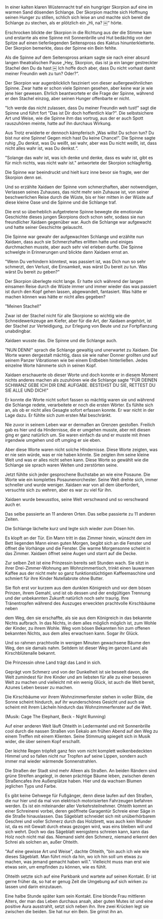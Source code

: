 
In einer kalten klaren Wüstennacht traf ein hungriger Skorpion auf eine im warmen Sand dösenden Schlange. Der Skorpion machte sich Hoffnung seinen Hunger zu stillen, schlich sich leise an und machte sich bereit die Schlange zu stechen, als er plötzlich ein „Hi, na? ￼“ hörte.

Erschrocken blickte der Skorpion in die Richtung aus der die Stimme kam und erstarrte als eine Spinne mit Sonnenbrille und Hut bedächtig von der Spitze auf einen tieferliegenden Seitenspross des Kaktus hinunterkletterte. Der Skorpion bemerkte, dass der Spinne ein Bein fehlte.

Als die Spinne auf dem Seitenspross ankam sagte sie nach einer absurd langen theatralischen Pause „Hey, Skorpion, das ist ja ein langer gestreckter Stachel den Du da hast ￼ Ich hoffe doch aber, dass Du nicht vorhast damit meiner Freundin weh zu tun? Oder?“.

Der Skorpion war augenblicklich fasziniert von dieser außergewöhnlichen Spinne. Zwar hatte er schon viele Spinnen gesehen, aber keine war je wie jene hier gewesen. Ehrlich beantwortete er die Frage der Spinne, während er den Stachel einzog, aber seinen Hunger offenbarte er nicht.

"Ich werde das nicht zulassen, dass Du meiner Freundin weh tust!" sagt die Spinne und führt fort "Das ist Dir doch hoffentlich klar?". Die selbstsichere Art und Weise, wie die Spinne ihm das vortrug, aus der er auch Spott rauszuhören meinte, hatte auf ihn durchaus Wirkung.

Aus Trotz erwiderte er dennoch kämpferisch „Was willst Du schon tun? Du bist nur eine Spinne! Gegen mich hast Du keine Chance!“. Die Spinne sagte ruhig „Du denkst, was Du weißt, sei wahr, aber was Du nicht weißt, ist, dass nicht alles wahr ist, was Du denkst.“.

"Solange das wahr ist, was ich denke und denke, dass es wahr ist, gibt es für mich nichts, was nicht wahr ist." antwortete der Skorpion schlagfertig.

Die Spinne war beeindruckt und hielt kurz inne bevor sie fragte, wer der Skorpion denn sei.

Und so erzählte Xaidaen der Spinne vom schmerzhaften, aber notwendigen, Verlassen seines Zuhauses, das nicht mehr sein Zuhause ist, von seiner beschwerlichen Reise durch die Wüste, bis er hier mitten in der Wüste auf diese kleine Oase und die Spinne und die Schlange traf.

Die erst so überheblich aufgetretene Spinne bewegte die emotionale Geschichte dieses jungen Skorpions doch schon sehr, sodass sie nun freundlicher Xaidaen gegenüber war. Auch die Schlange war aufgewacht und hatte seiner Geschichte gelauscht.

Die Spinne war gewahr der aufgewachten Schlange und erzählte nun Xaidaen, dass auch sie Schmerzhaftes erlitten hatte und einiges durchmachen musste, aber auch sehr viel erleben durfte. Die Spinne schwelgte in Erinnerungen und blickte dann Xaidaen ernst an.

"Wenn Du verhindern könntest, was passiert ist, was Dich nun so sehr schmerzt, den Verlust, die Einsamkeit, was wärst Du bereit zu tun. Was wärst Du bereit zu geben?"

Der Skorpion überlegte nicht lange. Er hatte sich während der langen einsamen Reise durch die Wüste immer und immer wieder das was passiert ist durch den Kopf gehen lassen, abgewandelt, fantasiert. Was hätte er machen können was hätte er nicht alles gegeben?

"Meinen Stachel!"

Zwar ist der Stachel nicht für alle Skorpione so wichtig wie die Schneidewerkzeuge am Kiefer, aber für die Art, der Xaidaen angehört, ist der Stachel zur Verteidigung, zur Erlegung von Beute und zur Fortpflanzung unabdingbar.

Xaidaen wusste das.
Die Spinne und die Schlange auch.

"NUN DENN!" sprach die Schlange gewaltig und unerwartet zu Xaidaen. Die Worte waren dergestalt mächtig, dass sie wie naher Donner grollten und auf seinem Panzer Vibrationen wie bei einem Erdbeben hinterließen. Jedes einzelne Worte hämmerte sich in seinen Kopf.

Xaidaen erschauerte ob dieser Worte und doch konnte er in diesem Moment nichts anderes machen als zuzuhören wie die Schlange sagte "FÜR DEINEN SCHWANZ GEBE ICH DIR EINE AUFGABE. BESTEHST DU SIE, RETTEST DU SIE ALLE UND DICH!"

Er konnte die Worte nicht sofort fassen so mächtig waren sie und während die Schlange redete, verarbeitete er noch die ersten Wörter. Es fühlte sich  an, als ob er nicht alles Gesagte sofort erfassen konnte. Er war nicht in der Lage dazu. Er fühlte sich zum ersten Mal beschränkt.

Nie zuvor in seinem Leben war er dermaßen an Grenzen gestoßen. Freilich gab es hier und da Hindernisse, die er umgehen musste, aber mit diesen ging er ganz natürlich um. Sie waren einfach da und er musste mit ihnen irgendwie umgehen und oft umging er sie eben.

Aber diese Worte waren nicht solche HIndernisse. Diese Worte zeigten, was er nie sein würde, was er nie haben könnte. Sie zeigten ihm seine kleine Welt und was er alles nicht sehen kann. Diese Worte so gewählt wie die Schlange sie sprach waren Welten und zerstörten seine.

Jetzt fühlte sich jeder gesprochene Buchstabe an wie eine Posaune. Die Worte wie ein komplettes Posaunenorchester. Seine Welt drehte sich, immer schneller und wurde weniger. Xaidaen war von all dem überfordert, versuchte sich zu wehren, aber es war zu viel für ihn.

Xaidaen wurde bewusstlos, seine Welt verschwand und so verschwand auch er.

Das selbe passierte an 11 anderen Orten.
Das selbe passierte zu 11 anderen Zeiten.

Die Schlange lächelte kurz und legte sich wieder zum Dösen hin.

Es klopft an der Tür. Ein Mann tritt in das Zimmer hinein, wünscht dem im Bett liegenden Mann einen guten Morgen, begibt sich an die Fenster und öffnet die Vorhänge und die Fenster. Die warme Morgensonne scheint in das Zimmer. Xaidaen öffnet seine Augen und starrt auf die Decke.

Zur selben Zeit ist eine Prinzessin bereits seit Stunden wach. Sie sitzt in ihrer Drei-Zimmer-Wohnung am Wohnzimmertisch, trinkt einen lauwarmen Kaffee aus der nicht mehr so ganz funktionstüchtigen Kaffeemaschine und schmiert für ihre Kinder Nutellabrote ohne Butter.

Sie floh erst vor kurzem aus dem dunklen Königreich und vor dem bösen Prinzen, ihrem Gemahl, und ist ob dessen und der endgültigen Trennung und der unbekannten Zukunft natürlich noch sehr traurig. Ihre Tränentropfen während des Auszuges erweckten prachtvolle Kirschbäume neben

dem Weg, den sie erschaffte, als sie aus dem Königreich in das bekannte Nichts aufbrach. In das Nichts, in dem alles möglich möglich ist, zum Wohle der Kinder, zu ihrem Wohle. Weg vom bösen Bekannten hin zum offenen bekannten Nichts, aus dem alles erwachsen kann. Sogar ihr Glück.

Und so rahmen prachtvolle in wenigen Minuten gewachsene Bäume den Weg, den sie damals nahm. Seitdem ist dieser Weg im ganzen Land als Kirschblütenalle bekannt.

Die Prinzessin ohne Land trägt das Land in sich.

Geprägt vom Schmerz und von der Dunkelheit ist sie beseelt davon, die Welt zumindest für ihre Kinder und am liebsten für alle zu einer besseren Welt zu machen und vielleicht mit ein wenig Glück, ist auch die Welt bereit, Azunes Leben besser zu machen.

Die Kirschbäume vor ihrem Wohnzimmerfenster stehen in voller Blüte, die Sonne scheint hindurch, auf ihr wunderschönes Gesicht und auch sie scheint mit ihrem Lächeln hindurch das Wohnzimmerfenster auf die Welt.

(Musik: Cage The Elephant, Beck - Night Running)

Auf einer anderen Welt läuft Ohteith in Ledermantel und mit Sonnenbrille cool durch die nassen Straßen von Eekalo am frühen Abend auf den Weg zu einem Treffen mit einem Klienten. Seine Stimmung spiegelt sich in Musik wider, die über seinem Kopf erschallt.

Der leichte Regen tröpfelt ganz fein vom nicht komplett wolkenbedeckten Himmel und so fallen nicht nur Tropfen auf seine Lippen, sondern auch immer mal wieder wärmende Sonnenstrahlen.

Die Straßen der Stadt sind mehr Alleen als Straßen. An beiden Rändern sind grüne Streifen angelegt, in denen prächtige Bäume leben, zwischen denen Straßencafes ihre Außenplätze haben. Hier und da wachsen Blumen jeglichen Typs und Farbe.

Es gibt keine Gehwege für Fußgänger, denn diese laufen auf den Straßen, die nur hier und da mal von elektrisch motorisierten Fahrzeugen befahren werden. Es ist ein miteinander aller Verkehrsteilnehmer.
Ohteith kommt an einer Schreinerei vorbei, deren geöffnete Garagentür Schreie einer Säge in die Straße hinauslassen. Das Sägeblatt schneidet sich mit unüberhörbarem Geschrei und voller Schmerz durch das Holzbrett, was auch kein Wunder ist, da es mit Gewalt durch etwas gezogen wird, was eins bleiben will und sich wehrt. Doch wo das Sägeblatt wenigstens schreien kann, kann das Holz noch nicht mal das. Niemand sieht den Schmerz, niemand erkennt den Schrei als solchen an, außer Ohteith.

"Auf eine gewisse Art und Weise", dachte Ohteith, "bin auch ich wie wie dieses Sägeblatt. Man führt mich da hin, wo ich hin soll um etwas zu machen, was jemand gemacht haben will.". Vielleicht muss man erst wie etwas sein, um empfinden zu können, wie es fühlt.

Ohteith setzte sich auf eine Parkbank und wartete auf seinen Kontakt. Er ist gerne früher da, so hat er  genug Zeit die Umgebung auf sich wirken zu lassen und darin einzutauen.

Eine halbe Stunde später kam sein Kontakt. Eine blonde Frau mittleren Alters, der man das Leben durchaus ansah, aber guten Mutes ist und eine positive Aura ausstrahlt, setzt sich neben ihn. Ihre zwei Krücken legt sie zwischen die beiden. Sie hat nur ein Bein. Sie grinst ihn an.
